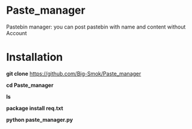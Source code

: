 # Paste_manager
Pastebin manager:
you can post pastebin with name and content 
without Account 
# Installation 
**git clone** https://github.com/Big-Smok/Paste_manager

**cd Paste_manager**

**ls**

**package install req.txt**


**python paste_manager.py**
